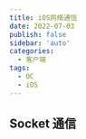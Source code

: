```yaml
---
title: iOS网络通信
date: 2022-07-03
publish: false
sidebar: 'auto'
categories:
  - 客户端
tags:
  - OC
  - iOS
---
```


## Socket 通信
